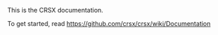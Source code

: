 This is the CRSX documentation.

To get started, read https://github.com/crsx/crsx/wiki/Documentation
